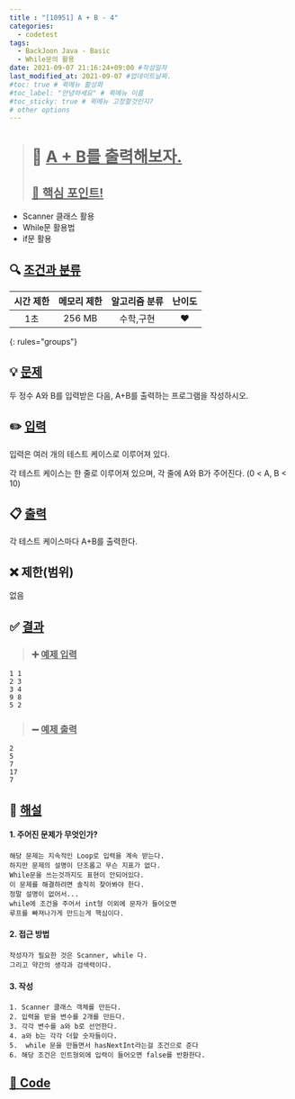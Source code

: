 ```yaml
---
title : "[10951] A + B - 4"
categories:
  - codetest
tags:
  - BackJoon Java - Basic
  - While문의 활용
date: 2021-09-07 21:16:24+09:00 #작성일자
last_modified_at: 2021-09-07 #업데이트날짜.
#toc: true # 퀵메뉴 활성화
#toc_label: "안녕하세요" # 퀵메뉴 이름
#toc_sticky: true # 퀵메뉴 고정할것인지?
# other options
---
```

> # 📜 <u>A + B를 출력해보자.</u> 
> ## <u>📌 핵심 포인트!</u> 
*  Scanner 클래스 활용
*  While문 활용법
*  if문 활용


## 🔍 <u>조건과 분류</u>

| 시간 제한  | 메모리 제한  |  알고리즘 분류 | 난이도 
|:-------------:|:---------------:|:-----------:|:---------:
| 1초 | 256 MB | 수학,구현 | ❤️ 
{: rules="groups"}

## 💡 <u>문제</u> 
두 정수 A와 B를 입력받은 다음, A+B를 출력하는 프로그램을 작성하시오.

## ✏️ <u>입력</u>
입력은 여러 개의 테스트 케이스로 이루어져 있다.

각 테스트 케이스는 한 줄로 이루어져 있으며, 각 줄에 A와 B가 주어진다. (0 < A, B < 10)

## 📋 <u>출력</u>
각 테스트 케이스마다 A+B를 출력한다.

## ❌ 제한(범위)
없음

## ✅ <u>결과</u>
> ### ➕ <u>예제 입력</u>
	1 1
	2 3
	3 4
	9 8
	5 2
	
> ### ➖ <u>예제 출력</u>
	2
	5
	7
	17
	7

## 💭 <u>해설</u>
#### 1. 주어진 문제가 무엇인가?
	해당 문제는 지속적인 Loop로 입력을 계속 받는다.
	하지만 문제의 설명이 단조롭고 무슨 지표가 없다.
	While문을 쓰는것까지도 표현이 안되어있다.
	이 문제를 해결하려면 솔직히 찾아봐야 한다.
	정말 설명이 없어서...
	while에 조건을 주어서 int형 이외에 문자가 들어오면
	루프를 빠져나가게 만드는게 핵심이다.
	

#### 2. 접근 방법
	작성자가 필요한 것은 Scanner, while 다.
	그리고 약간의 생각과 검색력이다.

#### 3. 작성
	1. Scanner 클래스 객체를 만든다.
	2. 입력을 받을 변수를 2개를 만든다.
	3. 각각 변수를 a와 b로 선언한다.
	4. a와 b는 각각 더할 숫자들이다.
	5.  while 문을 만들면서 hasNextInt라는걸 조건으로 준다
	6. 해당 조건은 인트형외에 입력이 들어오면 false를 반환한다.
	

## <u>📖 <u>Code</u>
<script src="https://gist.github.com/Cononi/200a49ca9d1afccf5579cd3813955f61.js"></script>
